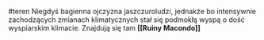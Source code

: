 #teren
Niegdyś bagienna ojczyzna jaszczuroludzi, jednakże bo intensywnie zachodzących zmianach klimatycznych stał się podmokłą wyspą o dość wyspiarskim klimacie. Znajdują się tam **[[Ruiny Macondo]]**